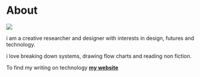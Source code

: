 # About

![](/Users/swarnamanjari/Desktop/iaac/mdef-template/docs/images/profilepic.jpeg)

i am a creative researcher and designer with interests in design, futures and technology.

i love breaking down systems, drawing flow charts and reading non fiction.

To find my writing on technology **[my website](https://url-blog.com)**
